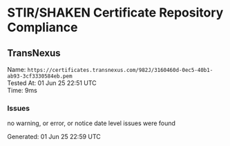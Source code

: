 # STIR/SHAKEN Certificate Repository Compliance

## TransNexus

Name: `https://certificates.transnexus.com/982J/3160460d-0ec5-40b1-ab93-3cf3330584eb.pem`\
Tested At: 01 Jun 25 22:51 UTC\
Time: 9ms

### Issues

no warning, or error, or notice date level issues were found

Generated: 01 Jun 25 22:59 UTC